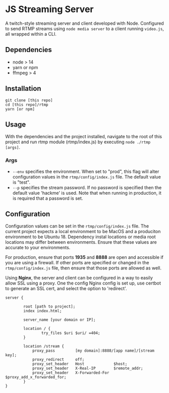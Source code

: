 # JS Streaming Server

A twitch-style streaming server and client developed with Node. Configured to send RTMP streams using `node media server` to a client running `video.js`, all wrapped within a CLI.

## Dependencies

* node > 14
* yarn or npm
* ffmpeg > 4

## Installation

```shell
git clone [this repo]
cd [this repo]/rtmp
yarn [or npm]
```

## Usage

With the dependencies and the project installed, navigate to the root of this project and run rtmp module (rtmp/index.js) by executing `node ./rtmp [args]`.

### Args

* `--env` specifies the environment. When set to "prod", this flag will alter configuration values in the `rtmp/config/index.js` file. The default value is "test".
* `--p` specifies the stream password. If no password is specified then the default value 'hackme' is used. Note that when running in production, it is required that a password is set.

## Configuration

Configuration values can be set in the `rtmp/config/index.js` file. The current project expects a local environment to be MacOS and a produciton environment to be Ubuntu 18. Dependency instal locations or media root locations may differ between environments. Ensure that these values are accurate to your environments.

For production, ensure that ports **1935** and **8888** are open and accessible if you are using a firewall. If other ports are specified or changed in the `rtmp/config/index.js` file, then ensure that those ports are allowed as well.

Using **Nginx**, the server and client can be configured in a way to easily allow SSL using a proxy. One the config Nginx config is set up, use certbot to generate an SSL cert, and select the option to 'redirect'.

```linux
server {

        root [path to project];
        index index.html;

        server_name [your domain or IP];

        location / {
                try_files $uri $uri/ =404;
        }

        location /stream {
            proxy_pass         [my domain]:8888/[app name]/[stream key];
            proxy_redirect     off;
            proxy_set_header   Host             $host;
            proxy_set_header   X-Real-IP        $remote_addr;
            proxy_set_header   X-Forwarded-For  $proxy_add_x_forwarded_for;
        }
}
```
